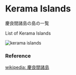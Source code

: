 Kerama Islands 
===============

慶良間諸島の島の一覧

List of Kerama Islands 


![kerama islands]()

### Reference

[wikipedia: 慶良間諸島](https://ja.wikipedia.org/wiki/Category:%E6%85%B6%E8%89%AF%E9%96%93%E8%AB%B8%E5%B3%B6)
